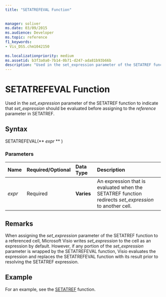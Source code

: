 ```yaml
---
title: "SETATREFEVAL Function"
 
 
manager: soliver
ms.date: 03/09/2015
ms.audience: Developer
ms.topic: reference
f1_keywords:
- Vis_DSS.chm1042150
 
ms.localizationpriority: medium
ms.assetid: b3f3a0a0-7b14-0b71-d247-ada81b93b66b
description: "Used in the set_expression parameter of the SETATREF function to indicate that set_expression should be evaluated before assigning to the reference parameter in SETATREF."
---
```


# SETATREFEVAL Function

Used in the _set_expression_ parameter of the SETATREF function to indicate that  _set_expression_ should be evaluated before assigning to the  _reference_ parameter in SETATREF. 
  
## Syntax

SETATREFEVAL(** *expr* ** ) 
  
### Parameters

|**Name**|**Required/Optional**|**Data Type**|**Description**|
|:-----|:-----|:-----|:-----|
| _expr_ <br/> |Required  <br/> |**Varies** <br/> | An expression that is evaluated when the SETATREF function redirects  _set_expression_ to another cell. |
   
## Remarks

When assigning the  *set_expression*  parameter of the SETATREF function to a referenced cell, Microsoft Visio writes  *set_expression*  to the cell as an expression by default. However, if any portion of the  *set_expression*  parameter is wrapped by the SETATREFEVAL function, Visio evaluates the expression and replaces the SETATREFEVAL function with its result prior to resolving the SETATREF expression. 
  
## Example

For an example, see the [SETATREF](setatref-function.md) function. 
  

